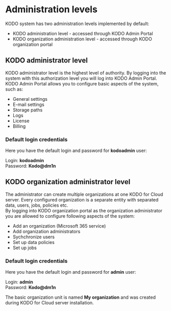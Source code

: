 # Administration levels

KODO system has two administration levels implemented by default: 

* KODO administration level - accessed through KODO Admin Portal
* KODO organization administration level - accessed through KODO organization portal

## KODO administrator level

KODO administrator level is the highest level of authority. By logging into the system with this authorization level you will log into KODO Admin Portal. KODO Admin Portal allows you to configure basic aspects of the system, such as:

* General settings 
* E-mail settings
* Storage paths
* Logs
* License
* Billing

### Default login credentials

Here you have the default login and password for **kodoadmin** user:

Login: **kodoadmin**  
Password: **Kodo@dm1n**

## KODO organization administrator level

The administrator can create multiple organizations at one KODO for Cloud server. Every configured organization is a separate entity with separated data, users, jobs, policies etc.  
By logging into KODO organization portal as the organization administrator you are allowed to configure following aspects of the system:

* Add an organization \(Microsoft 365 service\)
* Add organization administrators
* Sychchronize users
* Set up data policies
* Set up jobs

### Default login credentials

Here you have the default login and password for **admin** user:

Login: **admin**  
Password: **Kodo@dm1n**

The basic organization unit is named **My organization** and was created during  KODO for Cloud server installation.

